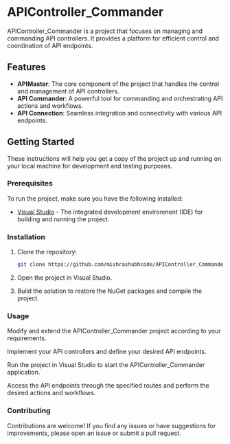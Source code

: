 # APIController_Commander

APIController_Commander is a project that focuses on managing and commanding API controllers. It provides a platform for efficient control and coordination of API endpoints.

## Features

- **APIMaster**: The core component of the project that handles the control and management of API controllers.
- **API Commander**: A powerful tool for commanding and orchestrating API actions and workflows.
- **API Connection**: Seamless integration and connectivity with various API endpoints.

## Getting Started

These instructions will help you get a copy of the project up and running on your local machine for development and testing purposes.

### Prerequisites

To run the project, make sure you have the following installed:

- [Visual Studio](https://visualstudio.com) - The integrated development environment (IDE) for building and running the project.

### Installation

1. Clone the repository:

   ```bash
   git clone https://github.com/mishrashubhcode/APIController_Commander.git
1. Open the project in Visual Studio.
2. Build the solution to restore the NuGet packages and compile the project.

### Usage
Modify and extend the APIController_Commander project according to your requirements.

Implement your API controllers and define your desired API endpoints.

Run the project in Visual Studio to start the APIController_Commander application.

Access the API endpoints through the specified routes and perform the desired actions and workflows.

### Contributing
Contributions are welcome! If you find any issues or have suggestions for improvements, please open an issue or submit a pull request.

